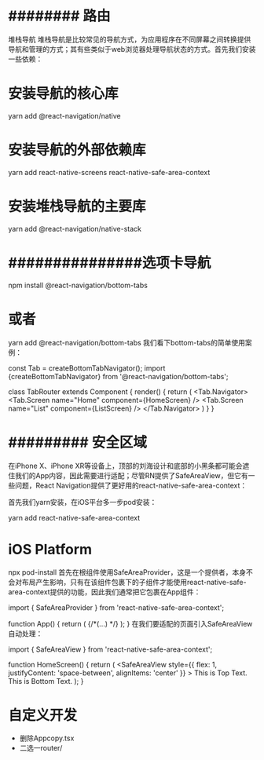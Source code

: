 # ######## 路由
堆栈导航
堆栈导航是比较常见的导航方式，为应用程序在不同屏幕之间转换提供导航和管理的方式；其有些类似于web浏览器处理导航状态的方式。首先我们安装一些依赖：

# 安装导航的核心库
yarn add @react-navigation/native

# 安装导航的外部依赖库
yarn add react-native-screens react-native-safe-area-context

# 安装堆栈导航的主要库
yarn add @react-navigation/native-stack

# ###############选项卡导航
npm install @react-navigation/bottom-tabs
# 或者
yarn add @react-navigation/bottom-tabs
我们看下bottom-tabs的简单使用案例：

const Tab = createBottomTabNavigator();
import {createBottomTabNavigator} from '@react-navigation/bottom-tabs';

class TabRouter extends Component {
  render() {
    return (
      <Tab.Navigator>
        <Tab.Screen name="Home" component={HomeScreen} />
        <Tab.Screen name="List" component={ListScreen} />
      </Tab.Navigator>
    )
  }
}





# ######### 安全区域
在iPhone X、iPhone XR等设备上，顶部的刘海设计和底部的小黑条都可能会遮住我们的App内容，因此需要进行适配；尽管RN提供了SafeAreaView，但它有一些问题，React Navigation提供了更好用的react-native-safe-area-context：

首先我们yarn安装，在iOS平台多一步pod安装：

yarn add react-native-safe-area-context

# iOS Platform
npx pod-install
首先在根组件使用SafeAreaProvider，这是一个提供者，本身不会对布局产生影响，只有在该组件包裹下的子组件才能使用react-native-safe-area-context提供的功能，因此我们通常把它包裹在App组件：

import { SafeAreaProvider } from 'react-native-safe-area-context';

function App() {
  return (<SafeAreaProvider initialMetrics={null}>
    <NavigationContainer>{/*(...) */}</NavigationContainer>
  </SafeAreaProvider>);
}
在我们要适配的页面引入SafeAreaView自动处理：

import { SafeAreaView } from 'react-native-safe-area-context';

function HomeScreen() {
  return (
    <SafeAreaView
      style={{ flex: 1, justifyContent: 'space-between', alignItems: 'center' }}
    >
      <Text>This is Top Text.</Text>
      <Text>This is Bottom Text.</Text>
    </SafeAreaView>
  );
}

# 自定义开发
- 删除Appcopy.tsx
- 二选一router/